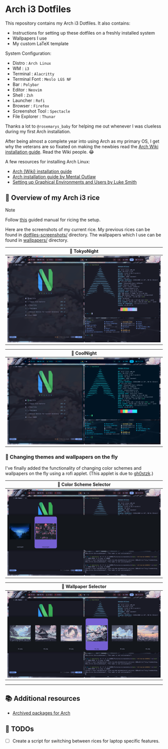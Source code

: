 # Arch i3 Dotfiles

This repository contains my Arch i3 Dotfiles. It also contains:

- Instructions for setting up these dotfiles on a freshly
  installed system
- Wallpapers I use
- My custom LaTeX template

System Configuration:

- Distro : `Arch Linux`
- WM : `i3`
- Terminal : `Alacritty`
- Terminal Font : `Meslo LGS NF`
- Bar : `Polybar`
- Editor : `Neovim`
- Shell : `Zsh`
- Launcher : `Rofi`
- Browser : `Firefox`
- Screenshot Tool : `Spectacle`
- File Explorer : `Thunar`

Thanks a lot to `@rosemarys_baby` for helping me out whenever
I was clueless during my first Arch installation.

After being almost a complete year into using Arch as my
primary OS, I get why the veterans are so fixated on making
the newbies read the
[Arch Wiki installation guide][archinstallguide].
Read the Wiki people. :joy:

A few resources for installing Arch Linux:

- [Arch (Wiki) installation guide][archinstallguide]
- [Arch installation guide by Mental Outlaw][mentaloutarchinstall]
- [Setting up Graphical Environments and
  Users by Luke Smith][archlinuxlukesmith]

## :rocket: Overview of my Arch i3 rice

> [!NOTE]
> Follow [this](RICING.md) guided manual for ricing the setup.

Here are the screenshots of my current rice. My previous
rices can be found in
[dotfiles-screenshots/](dotfiles-screenshots)
directory. The wallpapers which I use
can be found in [wallpapers/](wallpapers) directory.

|                     :night_with_stars: TokyoNight                     |
| :-------------------------------------------------------------------: |
| ![Setup 4-1](dotfiles-screenshots/setup-4-1.png "My_current_setup_1") |

|                         :milky_way: CoolNight                         |
| :-------------------------------------------------------------------: |
| ![Setup 4-2](dotfiles-screenshots/setup-4-2.png "My_current_setup_2") |

### :butterfly: Changing themes and wallpapers on the fly

I've finally added the functionality of changing
color schemes and wallpapers on the fly
using a rofi applet. (This applet is due to
[gh0stzk](https://github.com/gh0stzk).)

|               :art: Color Scheme Selector                |
| :------------------------------------------------------: |
| ![Theme](dotfiles-screenshots/theme.png "Theme_Changer") |

|           :sunrise_over_mountains: Wallpaper Selector            |
| :--------------------------------------------------------------: |
| ![Wallpapers](dotfiles-screenshots/wall.png "Wallpaper_Changer") |

---

## :books: Additional resources

- [Archived packages for Arch][archarchive]

## :memo: TODOs

- [ ] Create a script for switching between rices
      for laptop specific features.

[archinstallguide]: https://wiki.archlinux.org/title/Installation_guide
[mentaloutarchinstall]: https://youtu.be/rUEnS1zj1DM?si=ftzJVo7DClwe8sOJ
[archarchive]: https://archive.archlinux.org/packages/
[archlinuxlukesmith]: https://youtu.be/nSHOb8YU9Gw?si=o0N_tjCUDyeJyQTW
